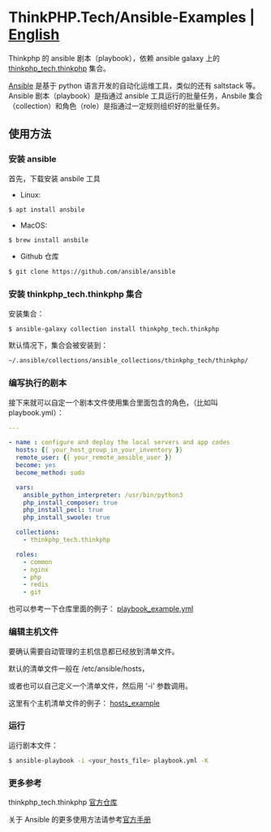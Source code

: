 # ThinkPHP.Tech/Ansible-Examples | [English](README.md)
Thinkphp 的 ansible 剧本（playbook），依赖 ansible galaxy 上的 [thinkphp_tech.thinkphp](https://galaxy.ansible.com/thinkphp_tech/thinkphp) 集合。

[Ansible](https://www.ansible.com) 是基于 python 语言开发的自动化运维工具，类似的还有 saltstack 等。Ansible 剧本（playbook）是指通过 ansible 工具运行的批量任务，Ansbile 集合（collection）和角色（role）是指通过一定规则组织好的批量任务。

## 使用方法

### 安装 ansible
首先，下载安装 ansbile 工具
- Linux:
```bash
$ apt install ansbile
```

- MacOS:
```bash
$ brew install ansbile
```

- Github 仓库
```bash
$ git clone https://github.com/ansible/ansible
```

### 安装 thinkphp_tech.thinkphp 集合

安装集合：
```bash
$ ansible-galaxy collection install thinkphp_tech.thinkphp
```

默认情况下，集合会被安装到：
```bash
~/.ansible/collections/ansible_collections/thinkphp_tech/thinkphp/
```
### 编写执行的剧本
接下来就可以自定一个剧本文件使用集合里面包含的角色，（比如叫 playbook.yml）：

```yaml
---

- name : configure and deploy the local servers and app codes
  hosts: {{ your_host_group_in_your_inventory }}
  remote_user: {{ your_remote_ansible_user }}
  become: yes
  become_method: sudo

  vars:
    ansible_python_interpreter: /usr/bin/python3
    php_install_composer: true
    php_install_pecl: true
    php_install_swoole: true

  collections:
    - thinkphp_tech.thinkphp

  roles:
    - common
    - nginx
    - php
    - redis
    - git
```

也可以参考一下仓库里面的例子： [playbook_example.yml](playbook_example.yml)

### 编辑主机文件

要确认需要自动管理的主机信息都已经放到清单文件。

默认的清单文件一般在 /etc/ansible/hosts，

或者也可以自己定义一个清单文件，然后用 '-i' 参数调用。

这里有个主机清单文件的例子： [hosts_example](hosts_example)

### 运行

运行剧本文件：

```bash
$ ansible-playbook -i <your_hosts_file> playbook.yml -K
```

### 更多参考

thinkphp_tech.thinkphp [官方仓库](https://github.com/thinkphp_tech/ansible-collection-thinkphp)

关于 Ansible 的更多使用方法请参考[官方手册](https://docs.ansible.com/ansible/latest/user_guide/)